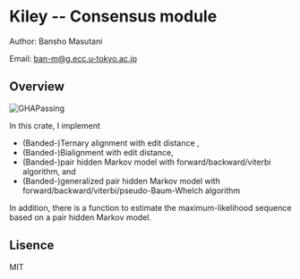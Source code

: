 # Kiley -- Consensus module

Author: Bansho Masutani

Email: ban-m@g.ecc.u-tokyo.ac.jp


## Overview

![GHAPassing](https://github.com/ban-m/kiley/actions/workflows/ci.yml/badge.svg)


In this crate, I implement

- (Banded-)Ternary alignment with edit distance ,
- (Banded-)Bialignment with edit distance,
- (Banded-)pair hidden Markov model with forward/backward/viterbi algorithm, and
- (Banded-)generalized pair hidden Markov model with forward/backward/viterbi/pseudo-Baum-Whelch algorithm 

In addition, there is a function to estimate the maximum-likelihood sequence based on a pair hidden Markov model.

## Lisence

MIT
